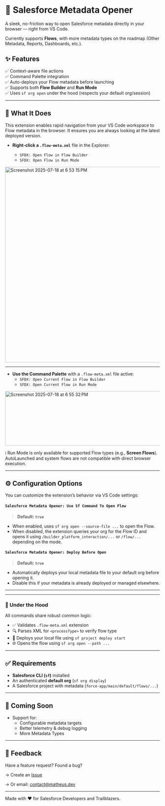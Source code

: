 # 🚀 Salesforce Metadata Opener

A sleek, no-friction way to open Salesforce metadata directly in your browser — right from VS Code.

Currently supports **Flows**, with more metadata types on the roadmap (Other Metadata, Reports, Dashboards, etc.).

## ✨ Features

✅ Context-aware file actions  
✅ Command Palette integration  
✅ Auto-deploys your Flow metadata before launching  
✅ Supports both **Flow Builder** and **Run Mode**  
✅ Uses `sf org open` under the hood (respects your default org/session)

---

## 🧠 What It Does

This extension enables rapid navigation from your VS Code workspace to Flow metadata in the browser. It ensures you are always looking at the latest deployed version.

- **Right-click a `.flow-meta.xml`** file in the Explorer:

  - `SFDX: Open Flow in Flow Builder`
  - `SFDX: Open Flow in Run Mode`

<img width="726" height="637" alt="Screenshot 2025-07-18 at 6 53 15 PM" src="https://github.com/user-attachments/assets/d2ad9bdc-2eec-4f7d-97a7-f06287200474" />

---

- **Use the Command Palette** with a `.flow-meta.xml` file active:
  - `SFDX: Open Current Flow in Flow Builder`
  - `SFDX: Open Current Flow in Run Mode`

<img width="754" height="177" alt="Screenshot 2025-07-18 at 6 55 32 PM" src="https://github.com/user-attachments/assets/73f0d216-3fb3-458c-8391-ca2f992e9e98" />

ℹ️ Run Mode is only available for supported Flow types (e.g., **Screen Flows**). AutoLaunched and system flows are not compatible with direct browser execution.

---

## ⚙️ Configuration Options

You can customize the extension’s behavior via VS Code settings:

#### `Salesforce Metadata Opener: Use Sf Command To Open Flow`

> **Default: `true`**

- When enabled, uses `sf org open --source-file ...` to open the Flow.
- When disabled, the extension queries your org for the Flow ID and opens it using `/builder_platform_interaction/...` or `/flow/...` depending on the mode.

#### `Salesforce Metadata Opener: Deploy Before Open`

> **Default: `true`**

- Automatically deploys your local metadata file to your default org before opening it.
- Disable this if your metadata is already deployed or managed elsewhere.

---

---

### 🧩 Under the Hood

All commands share robust common logic:

- ✅ Validates `.flow-meta.xml` extension
- 🔍 Parses XML for `<processType>` to verify flow type
- 🚀 Deploys your local file using `sf project deploy start`
- 🌐 Opens the flow using `sf org open --path ...`

---

## ✅ Requirements

- **Salesforce CLI (`sf`)** installed
- An authenticated **default org** (`sf org display`)
- A Salesforce project with metadata (`force-app/main/default/flows/...`)

---

## 🔮 Coming Soon

- Support for:
  - Configurable metadata targets
  - Better telemetry & debug logging
  - More Metadata Types

---

## 📣 Feedback

Have a feature request? Found a bug?

→ Create an [Issue](https://github.com/gitmatheus/sf-metadata-opener/issues)

→ Or email: contact@matheus.dev

---

Made with ❤️ for Salesforce Developers and Trailblazers.
